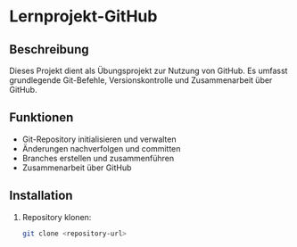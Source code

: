 # Lernprojekt-GitHub

## Beschreibung
Dieses Projekt dient als Übungsprojekt zur Nutzung von GitHub. Es umfasst grundlegende Git-Befehle, Versionskontrolle und Zusammenarbeit über GitHub.

## Funktionen
- Git-Repository initialisieren und verwalten  
- Änderungen nachverfolgen und committen  
- Branches erstellen und zusammenführen  
- Zusammenarbeit über GitHub  

## Installation
1. Repository klonen:  
   ```bash
   git clone <repository-url>
